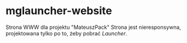 # mglauncher-website
Strona WWW dla projektu "MateuszPack"
Strona jest nieresponsywna, projektowana tylko po to, żeby pobrać *Launcher*.
